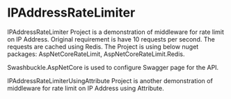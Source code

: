 # IPAddressRateLimiter

IPAddressRateLimiter Project is a demonstration of middleware for rate limit on IP Address. Original requirement is have 10 requests per second. The requests are cached using Redis. The Project is using below nuget packages: 
AspNetCoreRateLimit,
AspNetCoreRateLimit.Redis.

Swashbuckle.AspNetCore is used to configure Swagger page for the API.

IPAddressRateLimiterUsingAttribute  Project is another demonstration of middleware for rate limit on IP Address using Attribute.
